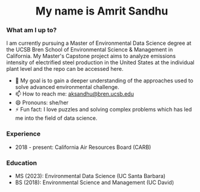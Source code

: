 <h1 align="center">My name is Amrit Sandhu</h1>

### What am I up to? 
I am currently pursuing a Master of Environmental Data Science degree at the UCSB Bren School of Environmental Science & Management in California. My Master's Capstone project aims to analyze emissions intensity of electrified steel production in the United States at the individual plant level and the repo can be accessed here. 

- 🔭 My goal is to gain a deeper understanding of the approaches used to solve advanced environmental challenge.
- 📫 How to reach me: aksandhu@bren.ucsb.edu
- 😄 Pronouns: she/her
- ⚡ Fun fact: I love puzzles and solving complex problems which has led me into the field of data science.

### Experience

- 2018 - present: California Air Resources Board (CARB)

### Education

- MS (2023): Environmental Data Science (UC Santa Barbara)
- BS (2018): Environmental Science and Management (UC David)
